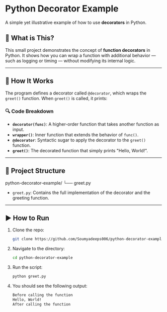 # Python Decorator Example

A simple yet illustrative example of how to use **decorators** in Python.

## 🧠 What is This?

This small project demonstrates the concept of **function decorators** in Python. It shows how you can wrap a function with additional behavior — such as logging or timing — without modifying its internal logic.

---

## 🧩 How It Works

The program defines a decorator called `@decorator`, which wraps the `greet()` function. When `greet()` is called, it prints:

### 🔍 Code Breakdown

- **`decorator(func)`**: A higher-order function that takes another function as input.
- **`wrapper()`**: Inner function that extends the behavior of `func()`.
- **`@decorator`**: Syntactic sugar to apply the decorator to the `greet()` function.
- **`greet()`**: The decorated function that simply prints "Hello, World!".

---

## 📁 Project Structure

python-decorator-example/
└── greet.py

- `greet.py`: Contains the full implementation of the decorator and the greeting function.

---

## ▶️ How to Run

1. Clone the repo:

   ```bash
   git clone https://github.com/Soumyadeeps006/python-decorator-example.git

2. Navigate to the directory:

    ```bash
    cd python-decorator-example
    ```

3. Run the script:

    ```bash
    python greet.py
    ```

4. You should see the following output:

    ```bash
    Before calling the function
    Hello, World!
    After calling the function
    ```